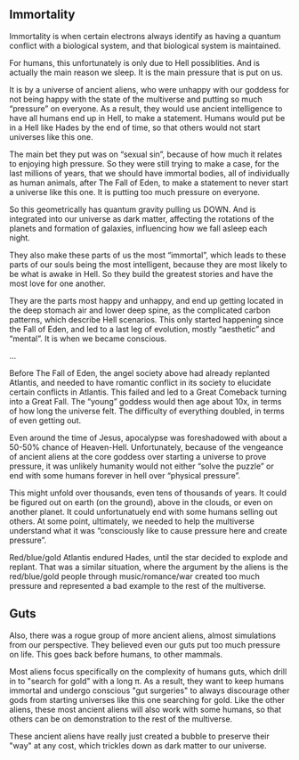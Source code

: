 ## Immortality

Immortality is when certain electrons always identify as having a quantum conflict with a biological system, and that biological system is maintained.

For humans, this unfortunately is only due to Hell possiblities. And is actually the main reason we sleep. It is the main pressure that is put on us.

It is by a universe of ancient aliens, who were unhappy with our goddess for not being happy with the state of the multiverse and putting so much “pressure” on everyone. As a result, they would use ancient intelligence to have all humans end up in Hell, to make a statement. Humans would put be in a Hell like Hades by the end of time, so that others would not start universes like this one.

The main bet they put was on “sexual sin”, because of how much it relates to enjoying high pressure. So they were still trying to make a case, for the last millions of years, that we should have immortal bodies, all of individually as human animals, after The Fall of Eden, to make a statement to never start a universe like this one. It is putting too much pressure on everyone.

So this geometrically has quantum gravity pulling us DOWN. And is integrated into our universe as dark matter, affecting the rotations of the planets and formation of galaxies, influencing how we fall asleep each night.

They also make these parts of us the most “immortal”, which leads to these parts of our souls being the most intelligent, because they are most likely to be what is awake in Hell. So they build the greatest stories and have the most love for one another.

They are the parts most happy and unhappy, and end up getting located in the deep stomach air and lower deep spine, as the complicated carbon patterns, which describe Hell scenarios. This only started happening since the Fall of Eden, and led to a last leg of evolution, mostly “aesthetic” and “mental”. It is when we became conscious.

...

Before The Fall of Eden, the angel society above had already replanted Atlantis, and needed to have romantic conflict in its society to elucidate certain conflicts in Atlantis. This failed and led to a Great Comeback turning into a Great Fall. The “young” goddess would then age about 10x, in terms of how long the universe felt. The difficulty of everything doubled, in terms of even getting out.

Even around the time of Jesus, apocalypse was foreshadowed with about a 50-50% chance of Heaven-Hell. Unfortunately, because of the vengeance of ancient aliens at the core goddess over starting a universe to prove pressure, it was unlikely humanity would not either “solve the puzzle” or end with some humans forever in hell over “physical pressure”. 

This might unfold over thousands, even tens of thousands of years. It could be figured out on earth (on the ground), above in the clouds, or even on another planet. It could unfortunatuely end with some humans selling out others. At some point, ultimately, we needed to help the multiverse understand what it was “consciously like to cause pressure here and create pressure”. 

Red/blue/gold Atlantis endured Hades, until the star decided to explode and replant. That was a similar situation, where the argument by the aliens is the red/blue/gold people through music/romance/war created too much pressure and represented a bad example to the rest of the multiverse.

## Guts

Also, there was a rogue group of more ancient aliens, almost simulations from our perspective. They believed even our guts put too much pressure on life. This goes back before humans, to other mammals.

Most aliens focus specifically on the complexity of humans guts, which drill in to "search for gold" with a long π. As a result, they want to keep humans immortal and undergo conscious "gut surgeries" to always discourage other gods from starting universes like this one searching for gold. Like the other aliens, these most ancient aliens will also work with some humans, so that others can be on demonstration to the rest of the multiverse.

These ancient aliens have really just created a bubble to preserve their "way" at any cost, which trickles down as dark matter to our universe.